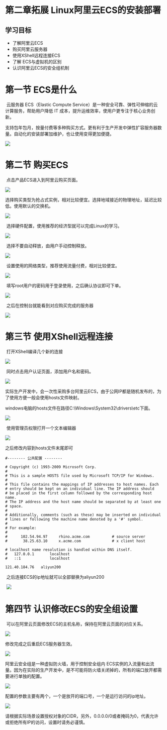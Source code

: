 # 第二章拓展 Linux阿里云ECS的安装部署

## 学习目标

- 了解阿里云ECS
- 购买阿里云服务器
- 使用XShell远程连接ECS
- 了解 ECS与虚拟机的区别
- 认识阿里云ECS的安全组机制

# 第一节 ECS是什么

​      云服务器 ECS（Elastic Compute Service）是一种安全可靠、弹性可伸缩的云计算服务，帮助用户降低 IT 成本，提升运维效率，使用户更专注于核心业务创新。

​      支持包年包月，按量付费等多种购买方式。更有利于生产开发中弹性扩容服务器数量。自动化的安装部署加维护，也让使用变得更加便捷。

![](image\Snipaste_2023-11-07_14-14-12.png)

# 第二节 购买ECS

​      点击产品ECS进入到阿里云购买页面。

![](image\Snipaste_2023-11-07_14-15-57.png)

​      选择购买类型为抢占式实例，相对比较便宜。选择地域接近的物理地址，延迟比较低。使用默认的交换机。

![](image\Snipaste_2023-11-07_14-19-20.png)

​    选择硬件配置，使用推荐的经济型就可以完成Linux的学习。

![](image\Snipaste_2023-11-07_14-20-42.png)

​    选择不要自动释放，由用户手动控制释放。

![](image\Snipaste_2023-11-07_14-22-33.png)

​    设置使用的网络类型，推荐使用流量付费，相对比较便宜。

![](image\Snipaste_2023-11-07_14-23-38.png)

​    填写root用户的密码用于登录使用，之后确认协议即可下单。

![](image\Snipaste_2023-11-07_14-24-51.png)

​    之后在控制台就能看到对应购买完成的服务器

![](image\Snipaste_2023-11-07_15-14-05.png)

# 第三节 使用XShell远程连接

​      打开XShell编译几个新的连接

![](image\Snipaste_2023-11-07_15-33-51.png)

​    同时点击用户认证页面，添加用户名和密码。

![](image\Snipaste_2023-11-07_15-35-07.png)

​    实际生产开发中，会一次性采购多台阿里云ECS，由于公网IP都是随机发布的，为了使用方便一般会使用hosts文件映射。

​    windows电脑的hosts文件在路径C:\Windows\System32\drivers\etc下面。

![](image\Snipaste_2023-11-07_15-37-59.png)

​    使用管理员权限打开一个文本编辑器

![](image\Snipaste_2023-11-07_15-38-49.png)

之后修改内容到hosts文件末尾即可

```text
#-------- 公共配置 --------

# Copyright (c) 1993-2009 Microsoft Corp.
#
# This is a sample HOSTS file used by Microsoft TCP/IP for Windows.
#
# This file contains the mappings of IP addresses to host names. Each
# entry should be kept on an individual line. The IP address should
# be placed in the first column followed by the corresponding host name.
# The IP address and the host name should be separated by at least one
# space.
#
# Additionally, comments (such as these) may be inserted on individual
# lines or following the machine name denoted by a '#' symbol.
#
# For example:
#
#      102.54.94.97     rhino.acme.com          # source server
#       38.25.63.10     x.acme.com              # x client host

# localhost name resolution is handled within DNS itself.
#	127.0.0.1       localhost
#	::1             localhost

121.40.184.76	aliyun200
```

​    之后连接ECS的ip地址就可以全部替换为aliyun200

​    ![](image\Snipaste_2023-11-07_15-40-15.png)

# 第四节 认识修改ECS的安全组设置

​    可以在阿里云页面修改ECS的主机名称，保持在阿里云页面的对应关系。

![](image\Snipaste_2023-11-07_15-51-28.png)

修改完成之后重启ECS服务器生效。

![](image\Snipaste_2023-11-07_15-52-08.png)

  阿里云安全组是一种虚拟防火墙，用于控制安全组内 ECS实例的入流量和出流量。因为在实际的生产开发中，是不可能将防火墙关闭掉的，所有的端口放开都需要进行单独的配置。

![](image\Snipaste_2023-11-07_15-55-01.png)

​    配置的参数主要有两个，一个是放开的端口号，一个是运行访问的ip地址。

![](image\Snipaste_2023-11-07_15-58-53.png)

请根据实际场景设置授权对象的CIDR，另外，0.0.0.0/0或者掩码为0，代表允许或拒绝所有IP的访问，设置时请务必谨慎。





